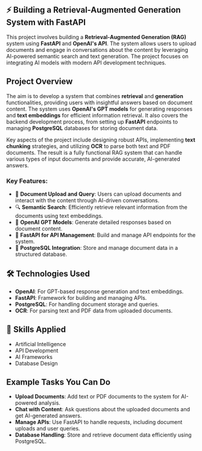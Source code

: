 

## ⚡ Building a Retrieval-Augmented Generation System with FastAPI

This project involves building a **Retrieval-Augmented Generation (RAG)** system using **FastAPI** and **OpenAI's API**. The system allows users to upload documents and engage in conversations about the content by leveraging AI-powered semantic search and text generation. The project focuses on integrating AI models with modern API development techniques.

## Project Overview

The aim is to develop a system that combines **retrieval** and **generation** functionalities, providing users with insightful answers based on document content. The system uses **OpenAI's GPT models** for generating responses and **text embeddings** for efficient information retrieval. It also covers the backend development process, from setting up **FastAPI** endpoints to managing **PostgreSQL** databases for storing document data.

Key aspects of the project include designing robust APIs, implementing **text chunking** strategies, and utilizing **OCR** to parse both text and PDF documents. The result is a fully functional RAG system that can handle various types of input documents and provide accurate, AI-generated answers.

### Key Features:

- 📄 **Document Upload and Query**: Users can upload documents and interact with the content through AI-driven conversations.
- 🔍 **Semantic Search**: Efficiently retrieve relevant information from the documents using text embeddings.
- 🧠 **OpenAI GPT Models**: Generate detailed responses based on document content.
- 🚀 **FastAPI for API Management**: Build and manage API endpoints for the system.
- 💾 **PostgreSQL Integration**: Store and manage document data in a structured database.

## 🛠 Technologies Used

- **OpenAI**: For GPT-based response generation and text embeddings.
- **FastAPI**: Framework for building and managing APIs.
- **PostgreSQL**: For handling document storage and queries.
- **OCR**: For parsing text and PDF data from uploaded documents.

## 🤖 Skills Applied

- Artificial Intelligence
- API Development
- AI Frameworks
- Database Design

## Example Tasks You Can Do

- **Upload Documents**: Add text or PDF documents to the system for AI-powered analysis.
- **Chat with Content**: Ask questions about the uploaded documents and get AI-generated answers.
- **Manage APIs**: Use FastAPI to handle requests, including document uploads and user queries.
- **Database Handling**: Store and retrieve document data efficiently using PostgreSQL.

